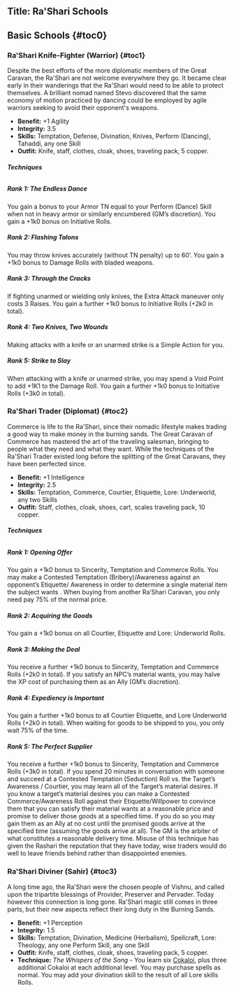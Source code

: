 Title: Ra'Shari Schools
---
## <span>Basic Schools</span> {#toc0}

### <span>Ra'Shari Knife-Fighter (Warrior)</span> {#toc1}

Despite the best efforts of the more diplomatic members of the Great Caravan, the Ra'Shari are not welcome everywhere they go. It became clear early in their wanderings that the Ra'Shari would need to be able to protect themselves. A brilliant nomad named Stevo discovered that the same economy of motion practiced by dancing could be employed by agile warriors seeking to avoid their opponent's weapons.

- <strong>Benefit:</strong> +1 Agility
- <strong>Integrity:</strong> 3.5
- <strong>Skills:</strong> Temptation, Defense, Divination, Knives, Perform (Dancing), Tahaddi, any one Skill
- <strong>Outfit:</strong> Knife, staff, clothes, cloak, shoes, traveling pack, 5 copper.

###### <strong>Techniques</strong>
##### Rank 1: The Endless Dance

You gain a bonus to your Armor TN equal to your Perform (Dance) Skill when not in heavy armor or similarly encumbered (GM’s discretion). You gain a +1k0 bonus on Initiative Rolls.
##### Rank 2: Flashing Talons

You may throw knives accurately (without TN penalty) up to 60’. You gain a +1k0 bonus to Damage Rolls with bladed weapons.
##### Rank 3: Through the Cracks

If fighting unarmed or wielding only knives, the Extra Attack maneuver only costs 3 Raises. You gain a further +1k0 bonus to Initiative Rolls (+2k0 in total).
##### Rank 4: Two Knives, Two Wounds

Making attacks with a knife or an unarmed strike is a Simple Action for you.
##### Rank 5: Strike to Slay

When attacking with a knife or unarmed strike, you may spend a Void Point to add +1K1 to the Damage Roll. You gain a further +1k0 bonus to Initiative Rolls (+3k0 in total).
### <span>Ra'Shari Trader (Diplomat)</span> {#toc2}

Commerce is life to the Ra'Shari, since their nomadic lifestyle makes trading a good way to make money in the burning sands. The Great Caravan of Commerce has mastered the art of the traveling salesman, bringing to people what they need and what they want. While the techniques of the Ra'Shari Trader existed long before the splitting of the Great Caravans, they have been perfected since.

- <strong>Benefit:</strong> +1 Intelligence
- <strong>Integrity:</strong> 2.5
- <strong>Skills:</strong> Temptation, Commerce, Courtier, Etiquette, Lore: Underworld, any two Skills
- <strong>Outfit:</strong> Staff, clothes, cloak, shoes, cart, scales traveling pack, 10 copper.

###### <strong>Techniques</strong>
##### Rank 1: Opening Offer

You gain a +1k0 bonus to Sincerity, Temptation and Commerce Rolls. You may make a Contested Temptation (Bribery)/Awareness against an opponent’s Etiquette/ Awareness in order to determine a single material item the subject wants . When buying from another Ra’Shari Caravan, you only need pay 75% of the normal price.
##### Rank 2: Acquiring the Goods

You gain a +1k0 bonus on all Courtier, Etiquette and Lore: Underworld Rolls.
##### Rank 3: Making the Deal

You receive a further +1k0 bonus to Sincerity, Temptation and Commerce Rolls (+2k0 in total). If you satisfy an NPC’s material wants, you may halve the XP cost of purchasing them as an Ally (GM’s discretion).
##### Rank 4: Expediency is Important

You gain a further +1k0 bonus to all Courtier Etiquette, and Lore Underworld Rolls (+2k0 in total). When waiting for goods to be shipped to you, you only wait 75% of the time.
##### Rank 5: The Perfect Supplier

You receive a further +1k0 bonus to Sincerity, Temptation and Commerce Rolls (+3k0 in total). If you spend 20 minutes in conversation with someone and succeed at a Contested Temptation (Seduction) Roll vs. the Target’s Awareness / Courtier, you may learn all of the Target’s material desires. If you know a target’s material desires you can make a Contested Commerce/Awareness Roll against their Etiquette/Willpower to convince them that you can satisfy their material wants at a reasonable price and promise to deliver those goods at a specified time. If you do so you may gain them as an Ally at no cost until the promised goods arrive at the specified time (assuming the goods arrive at all). The GM is the arbiter of what constitutes a reasonable delivery time. Misuse of this technique has given the Rashari the reputation that they have today, wise traders would do well to leave friends behind rather than disappointed enemies.
### <span>Ra'Shari Diviner (Sahir)</span> {#toc3}

A long time ago, the Ra'Shari were the chosen people of Vishnu, and called upon the tripartite blessings of Provider, Preserver and Pervader. Today however this connection is long gone. Ra'Shari magic still comes in three parts, but their new aspects reflect their long duty in the Burning Sands.

- <strong>Benefit:</strong> +1 Perception
- <strong>Integrity:</strong> 1.5
- <strong>Skills:</strong> Temptation, Divination, Medicine (Herbalism), Spellcraft, Lore: Theology, any one Perform Skill, any one Skill
- <strong>Outfit:</strong> Knife, staff, clothes, cloak, shoes, traveling pack, 5 copper.
- <strong>Technique:</strong> <em>The Whispers of the Song</em> - You learn six <a href="/l5r/cokaloi">Cokaloi</a>, plus three additional Cokaloi at each additional level. You may purchase spells as normal. You may add your divination skill to the result of all Lore skills Rolls.

